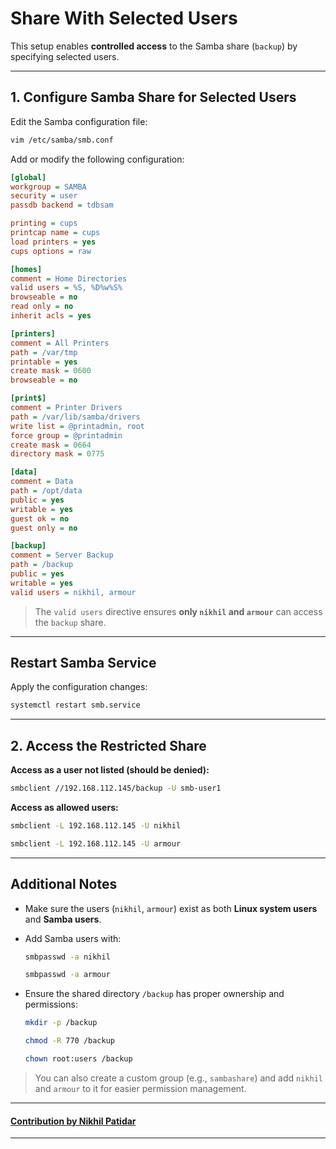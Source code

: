 # Share With Selected Users

This setup enables **controlled access** to the Samba share (`backup`) by specifying selected users.

---

## 1. Configure Samba Share for Selected Users

Edit the Samba configuration file:
```bash
vim /etc/samba/smb.conf
```

Add or modify the following configuration:

```ini
[global]
workgroup = SAMBA
security = user
passdb backend = tdbsam

printing = cups
printcap name = cups
load printers = yes
cups options = raw

[homes]
comment = Home Directories
valid users = %S, %D%w%S%
browseable = no
read only = no
inherit acls = yes

[printers]
comment = All Printers
path = /var/tmp
printable = yes
create mask = 0600
browseable = no

[print$]
comment = Printer Drivers
path = /var/lib/samba/drivers
write list = @printadmin, root
force group = @printadmin
create mask = 0664
directory mask = 0775

[data]
comment = Data
path = /opt/data
public = yes
writable = yes
guest ok = no
guest only = no

[backup]
comment = Server Backup
path = /backup
public = yes
writable = yes
valid users = nikhil, armour
```

> The `valid users` directive ensures **only `nikhil` and `armour`** can access the `backup` share.

---

## Restart Samba Service

Apply the configuration changes:
```bash
systemctl restart smb.service
```

---

## 2. Access the Restricted Share

**Access as a user not listed (should be denied):**
```bash
smbclient //192.168.112.145/backup -U smb-user1
```

**Access as allowed users:**
```bash
smbclient -L 192.168.112.145 -U nikhil
```
```bash
smbclient -L 192.168.112.145 -U armour
```

---

## Additional Notes

- Make sure the users (`nikhil`, `armour`) exist as both **Linux system users** and **Samba users**.
- Add Samba users with:
  ```bash
  smbpasswd -a nikhil
  ```
  ```bash
  smbpasswd -a armour
  ```

- Ensure the shared directory `/backup` has proper ownership and permissions:
  ```bash
  mkdir -p /backup
  ```
  ```bash
  chmod -R 770 /backup
  ```
  ```bash
  chown root:users /backup
  ```

> You can also create a custom group (e.g., `sambashare`) and add `nikhil` and `armour` to it for easier permission management.

---

#### [**Contribution by Nikhil Patidar**](https://github.com/nikhilpatidar01?new_signup=true) 
---
